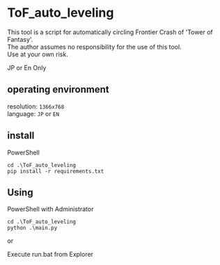 # ToF_auto_leveling

This tool is a script for automatically circling Frontier Crash of 'Tower of Fantasy'.  
The author assumes no responsibility for the use of this tool.  
Use at your own risk.

JP or En Only

## operating environment

resolution: `1366x768`  
language: `JP` or `EN`

## install

PowerShell

```
cd .\ToF_auto_leveling
pip install -r requirements.txt
```

## Using

PowerShell with Administrator

```
cd .\ToF_auto_leveling
python .\main.py
```

or

Execute run.bat from Explorer
